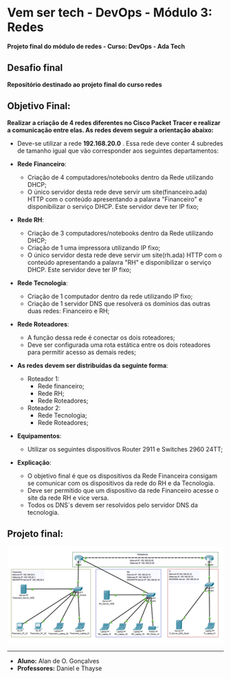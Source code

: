 # Vem ser tech - DevOps - Módulo 3: Redes
**Projeto final do módulo de redes - Curso: DevOps - Ada Tech**

## Desafio final
**Repositório destinado ao projeto final do curso redes**

## Objetivo Final:
**Realizar a criação de 4 redes diferentes no Cisco Packet Tracer e realizar a comunicação entre elas. As redes devem seguir a orientação abaixo:**

- Deve-se utilizar a rede **192.168.20.0** . Essa rede deve conter 4 subredes de tamanho igual que vão corresponder aos seguintes departamentos:

- **Rede Financeiro**:
  - Criação de 4 computadores/notebooks dentro da Rede utilizando DHCP;
  - O único servidor desta rede deve servir um site(financeiro.ada) HTTP com o conteúdo apresentando a palavra "Financeiro" e disponibilizar o serviço DHCP. Este servidor deve ter IP fixo;

- **Rede RH**:
  - Criação de 3 computadores/notebooks dentro da Rede utilizando DHCP;
  - Criação de 1 uma impressora utilizando IP fixo;
  - O único servidor desta rede deve servir um site(rh.ada) HTTP com o conteúdo apresentando a palavra "RH" e disponibilizar o serviço DHCP. Este servidor deve ter IP fixo;

- **Rede Tecnologia**:
  - Criação de 1 computador dentro da rede utilizando IP fixo;
  - Criação de 1 servidor DNS que resolverá os domínios das outras duas redes: Financeiro e RH; 

- **Rede Roteadores**:
  - A função dessa rede é conectar os dois roteadores;
  - Deve ser configurada uma rota estática entre os dois roteadores para permitir acesso as demais redes;

- **As redes devem ser distribuídas da seguinte forma**:    
  - Roteador 1:
      - Rede financeiro;
      - Rede RH;
      - Rede Roteadores;
  - Roteador 2:
      - Rede Tecnologia;
      - Rede Roteadores;

- **Equipamentos**:    
  - Utilizar os seguintes dispositivos Router 2911 e Switches 2960 24TT;

- **Explicação**:
  - O objetivo final é que os dispositivos da Rede Financeira consigam se comunicar com os dispositivos da rede do RH e da Tecnologia.
  - Deve ser permitido que um dispositivo da rede Financeiro acesse o site da rede RH e vice versa.
  - Todos os DNS´s devem ser resolvidos pelo servidor DNS da tecnologia. 

## Projeto final:
![Projeto final](redes-projeto-final.png)

___
- **Aluno:** Alan de O. Gonçalves
- **Professores:** Daniel e Thayse
